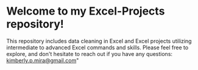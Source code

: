 # Welcome to my Excel-Projects repository! 
This repository includes data cleaning in Excel and Excel projects utilizing intermediate to advanced Excel commands and skills. 
Please feel free to explore, and don't hesitate to reach out if you have any questions: kimberly.p.mira@gmail.com"
